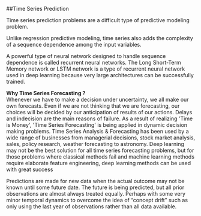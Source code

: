 ##Time Series Prediction

Time series prediction problems are a difficult type of predictive modeling problem.

Unlike regression predictive modeling, time series also adds the complexity of a sequence dependence among the input variables.

A powerful type of neural network designed to handle sequence dependence is called recurrent neural networks. The Long Short-Term Memory network or LSTM network is a type of recurrent neural network used in deep learning because very large architectures can be successfully trained.

**Why Time Series Forecasting ?**  
Whenever we have to make a decision under uncertainty, we all make our own forecasts. Even if we are not thinking that we are forecasting, our choices will be decided by our anticipation of results of our actions. Delays and indecision are the main reasons of failure. As a result of realizing 'Time is Money', 'Time Series Forecasting' is being applied in dynamic decision making problems. Time Series Analysis & Forecasting has been used by a wide range of businesses from managerial decisions, stock market analysis, sales, policy research, weather forecasting to astronomy. Deep learning may not be the best solution for all time series forecasting problems, but for those problems where classical methods fail and machine learning methods require elaborate feature engineering, deep learning methods can be used with great success

Predictions are made for new data when the actual outcome may not be known until some future date. The future is being predicted, but all prior observations are almost always treated equally. Perhaps with some very minor temporal dynamics to overcome the idea of “concept drift” such as only using the last year of observations rather than all data available.
